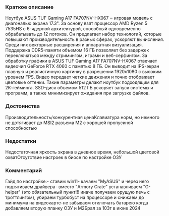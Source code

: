 ### **Краткое описание**
Ноутбук ASUS TUF Gaming A17 FA707NV-HX067 ‒ игровая модель с диагональю экрана 17.3". За основу взят процессор AMD Ryzen 5 7535HS с 6-ядерной архитектурой, способный одновременно обрабатывать до 12 потоков. Он предлагает набор технологий, которые повышают производительность в разных сферах, ускоряют вычисления. Среди них векторные расширения и аппаратная визуализация. Поддержка DDR5-памяти объемом 16 ГБ позволяет без задержек переключаться между стримингом, играми и веб-серфингом.  За обработку графики в ASUS TUF Gaming A17 FA707NV-HX067 отвечает видеочип GeForce RTX 4060 с памятью 8 ГБ. Он выводит на IPS-экран плавную и реалистичную картинку в разрешении 1920x1080 с высоким уровнем FPS. Видео передает четкие движения и точно отображает цветовые оттенки. Такие параметры делают ноутбук подходящим для 2К-гейминга. SSD-диск объемом 512 ГБ ускоряет запуск системы и программ, а также минимизирует ожидания при загрузке файлов.

### **Достоинства**
Производительность/конкурентная ценаКлавиатура норм, но немного не дотягивает до MSI2 разъема М2 с хорошей пропускной способностью

### **Недостатки**
Недостаточная яркость экрана в дневное время, небольшой цветовой охватОтсутствие настроек в биосе по настройке ОЗУ

### **Комментарий**
Гайд по настройке:- ставим win11- качаем "MyASUS" и через него подтягиваем драйвера- вместо "Armory Crate" устанавливаем "G-helper" (это обязательный пункт!!! иначе получаем орущую печь с троттлингом), убираем турбобуст на процессоре и снижаем до минимума на видеокарте-не забываем отключать батарею когда добавляем вторую планку ОЗУ и М2Брал за 103т в июне 2024
